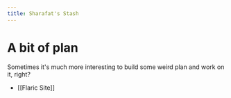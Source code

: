 ```yaml
---
title: Sharafat's Stash
---
```

# A bit of plan

Sometimes it's much more interesting to build some weird plan and work on it, right?
- [[Flaric Site]]